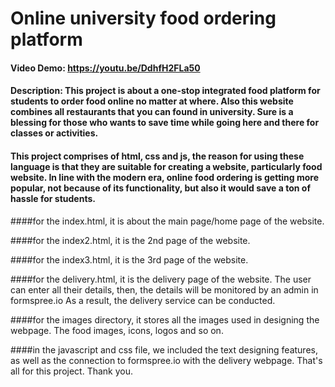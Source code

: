 # Online university food ordering platform
#### Video Demo:  <https://youtu.be/DdhfH2FLa50>
#### Description: This project is about a one-stop integrated food platform for students to order food online no matter at where. Also this website combines all restaurants that you can found in university. Sure is a blessing for those who wants to save time while going here and there for classes or activities. 
  
#### This project comprises of html, css and js, the reason for using these language is that they are suitable for creating a website, particularly food website. In line with the modern era, online food ordering is getting more popular, not because of its functionality, but also it would save a ton of hassle for students. 

####for the index.html, it is about the main page/home page of the website. 

####for the index2.html, it is the 2nd page of the website. 

####for the index3.html, it is the 3rd page of the website. 

####for the delivery.html, it is the delivery page of the website. The user can enter all their details, then, the details will be monitored by an admin in formspree.io
    As a result, the delivery service can be conducted.
    
####for the images directory, it stores all the images used in designing the webpage. The food images, icons, logos and so on. 

####in the javascript and css file, we included the text designing features, as well as the connection to formspree.io with the delivery webpage. That's all for this project. Thank you. 

